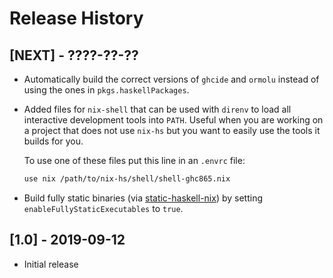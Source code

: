 # Release History

## [NEXT] - ????-??-??

  * Automatically build the correct versions of `ghcide` and `ormolu`
    instead of using the ones in `pkgs.haskellPackages`.

  * Added files for `nix-shell` that can be used with `direnv` to load
    all interactive development tools into `PATH`.  Useful when you
    are working on a project that does not use `nix-hs` but you want
    to easily use the tools it builds for you.

    To use one of these files put this line in an `.envrc` file:

    ```sh
    use nix /path/to/nix-hs/shell/shell-ghc865.nix
    ```

  * Build fully static binaries (via [static-haskell-nix][]) by
    setting `enableFullyStaticExecutables` to `true`.

[static-haskell-nix]: https://github.com/nh2/static-haskell-nix

## [1.0] - 2019-09-12

  * Initial release
